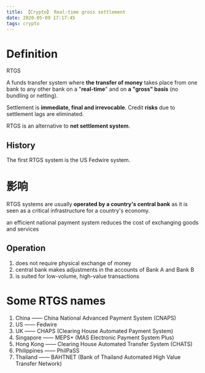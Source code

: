 ```yaml
---
title: 【Crypto】 Real-time gross settlement
date: 2020-05-09 17:17:45
tags: crypto
---
```


# Definition

RTGS

A funds transfer system where __the transfer of money__ takes place from one bank to any other bank on a "__real-time__" and on __a "gross" basis__ (no bundling or netting).

Settlement is __immediate, final and irrevocable__. Credit __risks__ due to settlement lags are eliminated.

RTGS is an alternative to __net settlement system__.

## History 

The first RTGS system is the US Fedwire system. 

# 影响

RTGS systems are usually __operated by a country's central bank__ as it is seen as a critical infrastructure for a country's economy.

an efficient national payment system reduces the cost of exchanging goods and services

## Operation

1. does not require physical exchange of money
1. central bank makes adjustments in the accounts of Bank A and Bank B
1. is suited for low-volume, high-value transactions

# Some RTGS names

1. China —— China National Advanced Payment System (CNAPS)
1. US —— Fedwire
1. UK —— CHAPS (Clearing House Automated Payment System)
1. Singapore —— MEPS+ (MAS Electronic Payment System Plus)
1. Hong Kong —— Clearing House Automated Transfer System (CHATS)
1. Philippines —— PhilPaSS
1. Thailand —— BAHTNET (Bank of Thailand Automated High Value Transfer Network)
